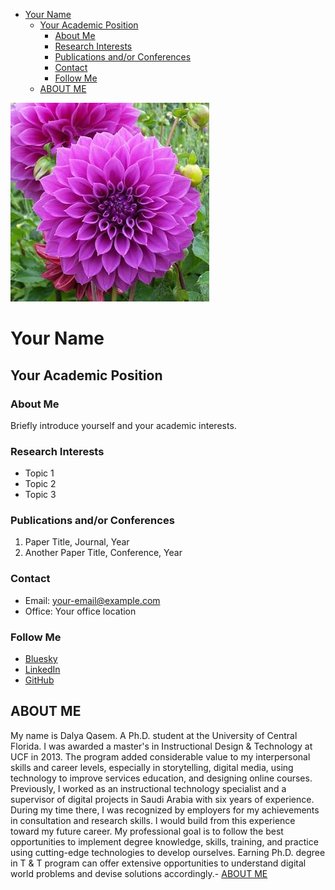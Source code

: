 - [Your Name](#your-name)
  - [Your Academic Position](#your-academic-position)
    - [About Me](#about-me)
    - [Research Interests](#research-interests)
    - [Publications and/or Conferences](#publications-andor-conferences)
    - [Contact](#contact)
    - [Follow Me](#follow-me)
  - [ABOUT ME](#about-me-1)




![Featured Image](/assets/featured-image.jpg)

# Your Name
## Your Academic Position

### About Me
Briefly introduce yourself and your academic interests.

### Research Interests
- Topic 1
- Topic 2
- Topic 3

### Publications and/or Conferences

1. Paper Title, Journal, Year
2. Another Paper Title, Conference, Year

### Contact

- Email: your-email@example.com
- Office: Your office location

### Follow Me

- [Bluesky](https://bsky.app/your_bluesky_handle)
- [LinkedIn](https://linkedin.com/in/your_linkedin_profile)
- [GitHub](https://github.com/your_github_username)

## ABOUT ME
<!-- blank line -->
My name is Dalya Qasem. A Ph.D. student at the University of Central Florida. I was awarded a master's in Instructional Design & Technology at UCF in 2013. The program added considerable value to my interpersonal skills and career levels, especially in storytelling, digital media, using technology to improve services education, and designing online courses. Previously, I worked as an instructional technology specialist and a supervisor of digital projects in Saudi Arabia with six years of experience. During my time there, I was recognized by employers for my achievements in consultation and research skills. I would build from this experience toward my future career.  My professional goal is to follow the best opportunities to implement degree knowledge, skills, training, and practice using cutting-edge technologies to develop ourselves. Earning Ph.D. degree in T & T program can offer extensive opportunities to understand digital world problems and devise solutions accordingly.- [ABOUT ME](#about-me)
